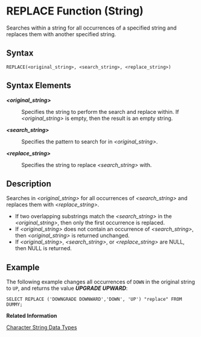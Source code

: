 <!-- loio20e66a2c75191014bac6a279955db665 -->

# REPLACE Function \(String\)

Searches within a string for all occurrences of a specified string and replaces them with another specified string.



<a name="loio20e66a2c75191014bac6a279955db665__sql_function_replace_1sql_function_replace_syntax"/>

## Syntax

```
REPLACE(<original_string>, <search_string>, <replace_string>)
```



## Syntax Elements


<dl>
<dt><b>

*<original\_string\>*

</b></dt>
<dd>

Specifies the string to perform the search and replace within. If *<original\_string\>* is empty, then the result is an empty string.



</dd><dt><b>

*<search\_string\>*

</b></dt>
<dd>

Specifies the pattern to search for in *<original\_string\>*.



</dd><dt><b>

*<replace\_string\>*

</b></dt>
<dd>

Specifies the string to replace *<search\_string\>* with.



</dd>
</dl>



<a name="loio20e66a2c75191014bac6a279955db665__sql_function_replace_1sql_function_replace_description"/>

## Description

Searches in *<original\_string\>* for all occurrences of *<search\_string\>* and replaces them with *<replace\_string\>*.

-   If two overlapping substrings match the *<search\_string\>* in the *<original\_string\>*, then only the first occurrence is replaced.
-   If *<original\_string\>* does not contain an occurrence of *<search\_string\>*, then *<original\_string\>* is returned unchanged.
-   If *<original\_string\>*, *<search\_string\>*, or *<replace\_string\>* are NULL, then NULL is returned.



<a name="loio20e66a2c75191014bac6a279955db665__sql_function_replace_1sql_function_replace_examples"/>

## Example

The following example changes all occurrences of `DOWN` in the original string to `UP`, and returns the value ***UPGRADE UPWARD***:

```
SELECT REPLACE ('DOWNGRADE DOWNWARD','DOWN', 'UP') "replace" FROM DUMMY;
```

**Related Information**  


[Character String Data Types](../character-string-data-types-a33f788.md "Character string data types are used to store values that contain character strings.")

